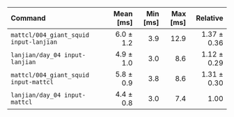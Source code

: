 | Command | Mean [ms] | Min [ms] | Max [ms] | Relative |
|:---|---:|---:|---:|---:|
| `mattcl/004_giant_squid input-lanjian` | 6.0 ± 1.2 | 3.9 | 12.9 | 1.37 ± 0.36 |
| `lanjian/day_04 input-lanjian` | 4.9 ± 1.0 | 3.0 | 8.6 | 1.12 ± 0.29 |
| `mattcl/004_giant_squid input-mattcl` | 5.8 ± 0.9 | 3.8 | 8.6 | 1.31 ± 0.30 |
| `lanjian/day_04 input-mattcl` | 4.4 ± 0.8 | 3.0 | 7.4 | 1.00 |
